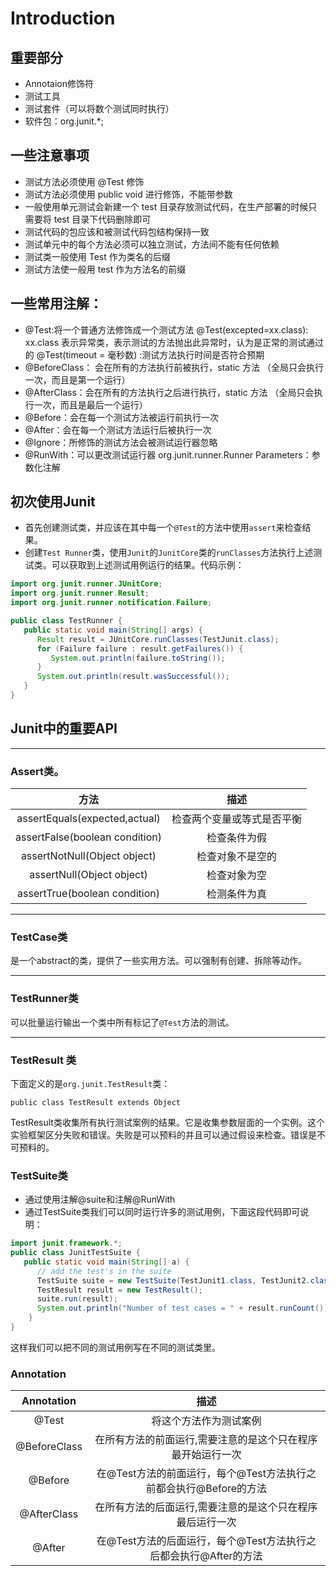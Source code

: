 # Introduction

## 重要部分
* Annotaion修饰符
* 测试工具
* 测试套件（可以将数个测试同时执行）
* 软件包：org.junit.*;

## 一些注意事项
* 测试方法必须使用 @Test 修饰
* 测试方法必须使用 public void 进行修饰，不能带参数
* 一般使用单元测试会新建一个 test 目录存放测试代码，在生产部署的时候只需要将 test 目录下代码删除即可
* 测试代码的包应该和被测试代码包结构保持一致
* 测试单元中的每个方法必须可以独立测试，方法间不能有任何依赖
* 测试类一般使用 Test 作为类名的后缀
* 测试方法使一般用 test 作为方法名的前缀

## 一些常用注解：
* @Test:将一个普通方法修饰成一个测试方法 @Test(excepted=xx.class): xx.class 表示异常类，表示测试的方法抛出此异常时，认为是正常的测试通过的 @Test(timeout = 毫秒数) :测试方法执行时间是否符合预期
* @BeforeClass： 会在所有的方法执行前被执行，static 方法 （全局只会执行一次，而且是第一个运行）
* @AfterClass：会在所有的方法执行之后进行执行，static 方法 （全局只会执行一次，而且是最后一个运行）
* @Before：会在每一个测试方法被运行前执行一次
* @After：会在每一个测试方法运行后被执行一次
* @Ignore：所修饰的测试方法会被测试运行器忽略
* @RunWith：可以更改测试运行器 org.junit.runner.Runner
Parameters：参数化注解

## 初次使用Junit
* 首先创建测试类，并应该在其中每一个`@Test`的方法中使用`assert`来检查结果。
* 创建`Test Runner`类，使用`Junit`的`JunitCore`类的`runClasses`方法执行上述测试类。可以获取到上述测试用例运行的结果。代码示例：
``` java
import org.junit.runner.JUnitCore;
import org.junit.runner.Result;
import org.junit.runner.notification.Failure;

public class TestRunner {
   public static void main(String[] args) {
      Result result = JUnitCore.runClasses(TestJunit.class);
      for (Failure failure : result.getFailures()) {
         System.out.println(failure.toString());
      }
      System.out.println(result.wasSuccessful());
   }
}   
```

## Junit中的重要API
***
### Assert类。
|              方法              |            描述            |
| :----------------------------: | :------------------------: |
| assertEquals(expected,actual)  | 检查两个变量或等式是否平衡 |
| assertFalse(boolean condition) |        检查条件为假        |
|  assertNotNull(Object object)  |      检查对象不是空的      |
|   assertNull(Object object)    |        检查对象为空        |
| assertTrue(boolean condition)  |        检测条件为真        |
***
### TestCase类
是一个abstract的类，提供了一些实用方法。可以强制有创建、拆除等动作。
***
### TestRunner类
可以批量运行输出一个类中所有标记了`@Test`方法的测试。
***
### TestResult 类
下面定义的是​`org.junit.TestResult`​类：
```
public class TestResult extends Object
```
​TestResult ​类收集所有执行测试案例的结果。它是收集参数层面的一个实例。这个实验框架区分失败和错误。失败是可以预料的并且可以通过假设来检查。错误是不可预料的。

### TestSuite类
* 通过使用注解@suite和注解@RunWith
* 通过TestSuite类我们可以同时运行许多的测试用例，下面这段代码即可说明：
```java
import junit.framework.*;
public class JunitTestSuite {
   public static void main(String[] a) {
      // add the test's in the suite
      TestSuite suite = new TestSuite(TestJunit1.class, TestJunit2.class, TestJunit3.class );
      TestResult result = new TestResult();
      suite.run(result);
      System.out.println("Number of test cases = " + result.runCount());
    }
}
```
这样我们可以把不同的测试用例写在不同的测试类里。

### Annotation
|  Annotation  |                               描述                                |
| :----------: | :---------------------------------------------------------------: |
|    @Test     |                      将这个方法作为测试案例                       |
| @BeforeClass |    在所有方法的前面运行,需要注意的是这个只在程序最开始运行一次    |
|   @Before    | 在@Test方法的前面运行，每个@Test方法执行之前都会执行@Before的方法 |
| @AfterClass  |     在所有方法的后面运行,需要注意的是这个只在程序最后运行一次     |
|    @After    | 在@Test方法的后面运行，每个@Test方法执行之后都会执行@After的方法  |

